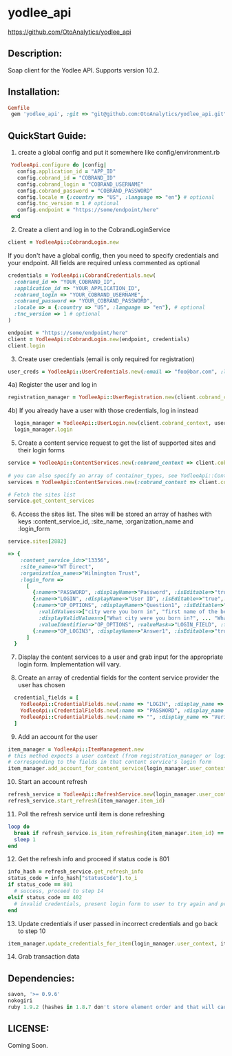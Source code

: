 yodlee_api
==========

https://github.com/OtoAnalytics/yodlee_api

Description:
------------

Soap client for the Yodlee API. Supports version 10.2.

Installation:
------------

```ruby
Gemfile
 gem 'yodlee_api', :git => "git@github.com:OtoAnalytics/yodlee_api.git"
```
QuickStart Guide:
-----------------

1) create a global config and put it somewhere like config/environment.rb

```ruby
 YodleeApi.configure do |config| 
   config.application_id = "APP_ID" 
   config.cobrand_id = "COBRAND_ID"
   config.cobrand_login = "COBRAND_USERNAME"
   config.cobrand_password = "COBRAND_PASSWORD"
   config.locale = {:country => "US", :language => "en"} # optional
   config.tnc_version = 1 # optional
   config.endpoint = "https://some/endpoint/here"
 end
 ```
 
 
2) Create a client and log in to the CobrandLoginService

```ruby
client = YodleeApi::CobrandLogin.new
```

If you don't have a global config, then you need to specify credentials and your endpoint. All fields are required unless commented as optional

```ruby
credentials = YodleeApi::CobrandCredentials.new(
  :cobrand_id => "YOUR_COBRAND_ID",
  :application_id => "YOUR_APPLICATION_ID",
  :cobrand_login => "YOUR_COBRAND_USERNAME",
  :cobrand_password => "YOUR_COBRAND_PASSWORD",
  :locale => = {:country => "US", :language => "en"}, # optional
  :tnc_version => 1 # optional
)

endpoint = "https://some/endpoint/here"
client = YodleeApi::CobrandLogin.new(endpoint, credentials)
client.login
```

3) Create user credentials (email is only required for registration)

```ruby  
user_creds = YodleeApi::UserCredentials.new(:email => "foo@bar.com", :login_name => "foobarone", :password => "foobartwo1")
```

4a) Register the user and log in

```ruby  
registration_manager = YodleeApi::UserRegistration.new(client.cobrand_context, user_creds)
```

4b) If you already have a user with those credentials, log in instead

```ruby  
  login_manager = YodleeApi::UserLogin.new(client.cobrand_context, user_creds) 
  login_manager.login
```

5) Create a content service request to get the list of supported sites and their login forms

```ruby
service = YodleeApi::ContentServices.new(:cobrand_context => client.cobrand_context, :container_types => "bank")
 
# you can also specify an array of container_types, see YodleeApi::ContentServices::SupportedContainerTypes for a list of valid types
services = YodleeApi::ContentServices.new(:cobrand_context => client.cobrand_context, :container_types => ["bank", "credits"])

# Fetch the sites list
service.get_content_services
```

6) Access the sites list. The sites will be stored an array of hashes with keys :content_service_id, :site_name, :organization_name and :login_form

```ruby 
service.sites[2882]

=> { 
    :content_service_id=>"13356", 
    :site_name=>"WT Direct", 
    :organization_name=>"Wilmington Trust", 
    :login_form =>
      [
        {:name=>"PASSWORD", :displayName=>"Password", :isEditable=>"true", ... :fieldErrorCode=>""}, # each hash is a form field
        {:name=>"LOGIN", :displayName=>"User ID", :isEditable=>"true",... :fieldErrorCode=>""}, 
        {:name=>"OP_OPTIONS", :displayName=>"Question1", :isEditable=>"true", :isOptional=>"true", :isEscaped=>"false", :isOptionalMFA=>"false", :isMFA=>"false", 
          :validValues=>["city were you born in", "first name of the best man at your wedding", ... "name of your first pet"], 
          :displayValidValues=>["What city were you born in?", ... "What was the name of your first pet?"], 
          :valueIdentifier=>"OP_OPTIONS", :valueMask=>"LOGIN_FIELD", :fieldType=>"OPTIONS", :size=>"20", :maxlength=>"40", :fieldErrorCode=>""}, 
        {:name=>"OP_LOGIN3", :displayName=>"Answer1", :isEditable=>"true", ... :fieldErrorCode=>""}, 
      ]    
  }
```

7) Display the content services to a user and grab input for the appropriate login form. Implementation will vary.

8) Create an array of credential fields for the content service provider the user has chosen

```ruby  
  credential_fields = [
    YodleeApi::CredentialFields.new(:name => "LOGIN", :display_name => "Online ID",  ..., :value => "fooooobarr", ... ),
    YodleeApi::CredentialFields.new(:name => "PASSWORD", :display_name => "Passcode",  ..., :value => "1234foobarr", ... ),
    YodleeApi::CredentialFields.new(:name => "", :display_name => "Verify Passcode",  ..., :value => "1234foobarr", ... ) 
  ]
```
  
9) Add an account for the user

```ruby
item_manager = YodleeApi::ItemManagement.new
# this method expects a user context (from registration_manager or login_manager), a content service id and an array of credential fields 
# corresponding to the fields in that content service's login form
item_manager.add_account_for_content_service(login_manager.user_context, 2931, credential_fields)
```

10) Start an account refresh

```ruby
refresh_service = YodleeApi::RefreshService.new(login_manager.user_context)
refresh_service.start_refresh(item_manager.item_id)
```

11) Poll the refresh service until item is done refreshing

```ruby
loop do
  break if refresh_service.is_item_refreshing(item_manager.item_id) == false
  sleep 1
end

```

12) Get the refresh info and proceed if status code is 801

```ruby
info_hash = refresh_service.get_refresh_info
status_code = info_hash["statusCode"].to_i
if status_code == 801
  # success, proceed to step 14
elsif status_code == 402
  # invalid credentials, present login form to user to try again and proceed to step 13
end
```

13) Update credentials if user passed in incorrect credentials and go back to step 10
 
```ruby 
item_manager.update_credentials_for_item(login_manager.user_context, item_manager.item_id, credential_fields)
```

14) Grab transaction data

Dependencies:
-------------

```ruby
savon, '>= 0.9.6'
nokogiri
ruby 1.9.2 (hashes in 1.8.7 don't store element order and that will cause all sorts of havoc)
```

LICENSE:
--------

Coming Soon.